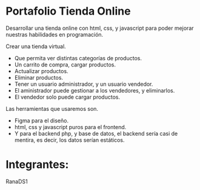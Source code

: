 # Portafolio Tienda Online
Desarrollar una tienda online con html, css, y javascript para poder mejorar nuestras habilidades en programación.


Crear una tienda virtual. 
- Que permita ver distintas categorías de productos.
- Un carrito de compra, cargar productos.
- Actualizar productos.
- Eliminar productos. 
- Tener un usuario administrador, y un usuario vendedor. 
- El aministrador puede gestionar a los vendedores, y eliminarlos. 
- El vendedor solo puede cargar productos.

Las herramientas que usaremos son. 
- Figma para el diseño.
- html, css y javascript puros para el frontend.
- Y para el backend php, y base de datos, el backend sería casi de mentira, es decir, los datos serían estáticos. 


# Integrantes:
RanaDS1
